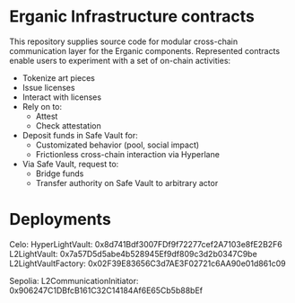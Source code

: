 # Erganic Infrastructure contracts
This repository supplies source code for modular cross-chain communication layer for the Erganic components. Represented contracts enable users to experiment with a set of on-chain activities:
- Tokenize art pieces
- Issue licenses
- Interact with licenses
- Rely on to:
  - Attest 
  - Check attestation  
- Deposit funds in Safe Vault for:
  - Customizated behavior (pool, social impact)
  - Frictionless cross-chain interaction via Hyperlane 
- Via Safe Vault, request to:
  - Bridge funds
  - Transfer authority on Safe Vault to arbitrary actor
# Deployments
Celo:
HyperLightVault:     0x8d741Bdf3007FDf9f72277cef2A7103e8fE2B2F6
L2LightVault:        0x7a57D5d5abe4b528945Ef9df809c3d2b0347C9be
L2LightVaultFactory: 0x02F39E83656C3d7AE3F02721c6AA90e01d861c09

Sepolia:
L2CommunicationInitiator: 0x906247C1DBfcB161C32C14184Af6E65Cb5b88bEf
